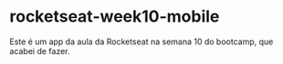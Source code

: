 # rocketseat-week10-mobile
Este é um app da aula da Rocketseat na semana 10 do bootcamp, que acabei de fazer.
